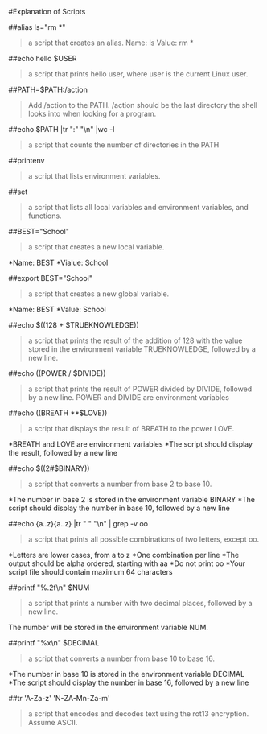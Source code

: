 #Explanation of Scripts

##alias ls="rm *"   
> a script that creates an alias. Name: ls Value: rm *


##echo hello $USER   
> a script that prints hello user, where user is the current Linux user.


##PATH=$PATH:/action   
> Add /action to the PATH. /action should be the last directory the shell looks into when looking for a program.


##echo $PATH |tr ":" "\n" |wc -l   
> a script that counts the number of directories in the PATH


##printenv   
> a script that lists environment variables.


##set   
> a script that lists all local variables and environment variables, and functions.


##BEST="School"   
> a script that creates a new local variable. 

*Name: BEST 
*Vialue: School


##export BEST="School"   
> a script that creates a new global variable. 

*Name: BEST 
*Value: School


##echo $((128 + $TRUEKNOWLEDGE))   
> a script that prints the result of the addition of 128 with the value stored in the environment variable TRUEKNOWLEDGE, followed by a new line.


##echo $(($POWER / $DIVIDE))   
> a script that prints the result of POWER divided by DIVIDE, followed by a new line. POWER and DIVIDE are environment variables


##echo $(($BREATH **$LOVE))   
> a script that displays the result of BREATH to the power LOVE. 

*BREATH and LOVE are environment variables 
*The script should display the result, followed by a new line


##echo $((2#$BINARY))   
> a script that converts a number from base 2 to base 10.

*The number in base 2 is stored in the environment variable BINARY
*The script should display the number in base 10, followed by a new line


##echo {a..z}{a..z} |tr " " "\n" | grep -v oo   
> a script that prints all possible combinations of two letters, except oo.

*Letters are lower cases, from a to z
*One combination per line
*The output should be alpha ordered, starting with aa
*Do not print oo
*Your script file should contain maximum 64 characters


##printf "%.2f\n" $NUM   
> a script that prints a number with two decimal places, followed by a new line.

The number will be stored in the environment variable NUM.



##printf "%x\n" $DECIMAL   
> a script that converts a number from base 10 to base 16.

*The number in base 10 is stored in the environment variable DECIMAL
*The script should display the number in base 16, followed by a new line


##tr 'A-Za-z' 'N-ZA-Mn-Za-m'  
> a script that encodes and decodes text using the rot13 encryption. Assume ASCII.
